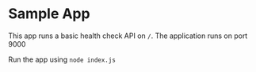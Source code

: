 # Sample App

This app runs a basic health check API on `/`. The application runs on port 9000

Run the app using `node index.js`
